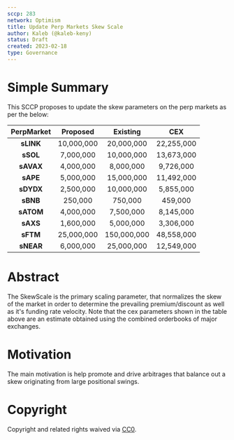 ```yaml
---
sccp: 283
network: Optimism
title: Update Perp Markets Skew Scale
author: Kaleb (@kaleb-keny)
status: Draft
created: 2023-02-18
type: Governance
---
```


# Simple Summary

This SCCP proposes to update the skew parameters on the perp markets as per the below:

| **PerpMarket** 	| **Proposed** 	| **Existing** 	|   **CEX**  	|
|:--------------:	|:------------:	|:------------:	|:----------:	|
|    **sLINK**   	|  10,000,000  	|  20,000,000  	| 22,255,000 	|
|    **sSOL**    	|   7,000,000  	|  10,000,000  	| 13,673,000 	|
|    **sAVAX**   	|   4,000,000  	|   8,000,000  	|  9,726,000 	|
|    **sAPE**    	|   5,000,000  	|  15,000,000  	| 11,492,000 	|
|    **sDYDX**   	|   2,500,000  	|  10,000,000  	|  5,855,000 	|
|    **sBNB**    	|    250,000   	|    750,000   	|   459,000  	|
|    **sATOM**   	|   4,000,000  	|   7,500,000  	|  8,145,000 	|
|    **sAXS**    	|   1,600,000  	|   5,000,000  	|  3,306,000 	|
|    **sFTM**    	|  25,000,000  	|  150,000,000 	| 48,558,000 	|
|    **sNEAR**   	|   6,000,000  	|  25,000,000  	| 12,549,000 	|

# Abstract

The SkewScale is the primary scaling parameter, that normalizes the skew of the market in order to determine the prevailing premium/discount as well as it's funding rate velocity.
Note that the cex parameters shown in the table above are an estimate obtained using the combined orderbooks of major exchanges.

# Motivation

The main motivation is help promote and drive arbitrages that balance out a skew originating from large positional swings.

# Copyright

Copyright and related rights waived via [CC0](https://creativecommons.org/publicdomain/zero/1.0/).
